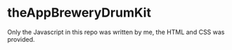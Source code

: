 # theAppBreweryDrumKit

Only the Javascript in this repo was written by me, the HTML and CSS was provided.
